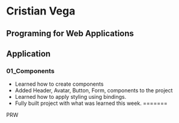 # Cristian Vega

## Programing for Web Applications

## Application

### 01_Components

- Learned how to create components
- Added Header, Avatar, Button, Form, components to the project
- Learned how to apply styling using bindings.
- Fully built project with what was learned this week.
=======

PRW
